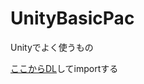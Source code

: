# UnityBasicPac  
Unityでよく使うもの

[ここからDL](https://github.com/kkkkoyo/kkkkoyo_UnityBasicPackage/blob/master/kkkkoyo_UnityBasicPackage.unitypackage)してimportする
